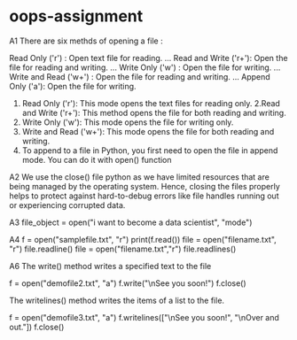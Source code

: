 # oops-assignment

 A1 There are six methds of opening a file : 

Read Only ('r') : Open text file for reading. ...
Read and Write ('r+'): Open the file for reading and writing. ...
Write Only ('w') : Open the file for writing. ...
Write and Read ('w+') : Open the file for reading and writing. ...
Append Only ('a'): Open the file for writing.

1. Read Only ('r'): This mode opens the text files for reading only. 
2.Read and Write ('r+'): This method opens the file for both reading and writing. 
3. Write Only ('w'): This mode opens the file for writing only. 
4. Write and Read ('w+'): This mode opens the file for both reading and writing.
5. To append to a file in Python, you first need to open the file in append mode. You can do it with open() function

A2 We use the close() file python as we have limited resources that are being managed by the operating system. Hence, closing the files properly helps to protect against hard-to-debug errors like file handles running out or experiencing corrupted data.

A3 file_object  = open("i want to become a data scientist", "mode")

A4 f = open("samplefile.txt", "r")
print(f.read())
file = open("filename.txt", "r")
file.readline()
file = open("filename.txt","r")
file.readlines()

A6 The write() method writes a specified text to the file

f = open("demofile2.txt", "a")
f.write("\nSee you soon!")
f.close()

The writelines() method writes the items of a list to the file.

f = open("demofile3.txt", "a")
f.writelines(["\nSee you soon!", "\nOver and out."])
f.close()
